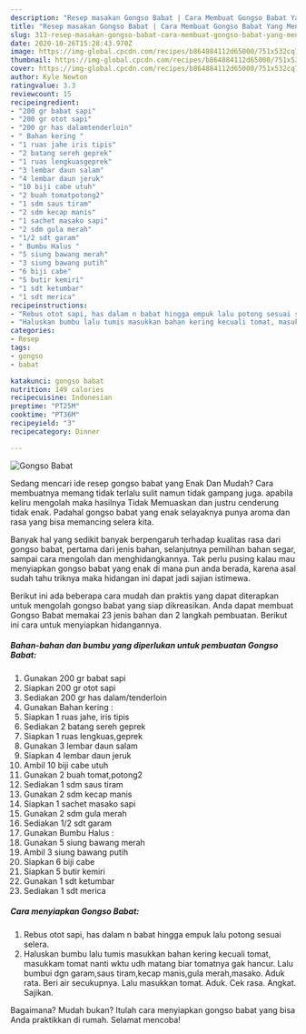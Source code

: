 ```yaml
---
description: "Resep masakan Gongso Babat | Cara Membuat Gongso Babat Yang Menggugah Selera"
title: "Resep masakan Gongso Babat | Cara Membuat Gongso Babat Yang Menggugah Selera"
slug: 313-resep-masakan-gongso-babat-cara-membuat-gongso-babat-yang-menggugah-selera
date: 2020-10-26T15:28:43.970Z
image: https://img-global.cpcdn.com/recipes/b864884112d65000/751x532cq70/gongso-babat-foto-resep-utama.jpg
thumbnail: https://img-global.cpcdn.com/recipes/b864884112d65000/751x532cq70/gongso-babat-foto-resep-utama.jpg
cover: https://img-global.cpcdn.com/recipes/b864884112d65000/751x532cq70/gongso-babat-foto-resep-utama.jpg
author: Kyle Newton
ratingvalue: 3.3
reviewcount: 15
recipeingredient:
- "200 gr babat sapi"
- "200 gr otot sapi"
- "200 gr has dalamtenderloin"
- " Bahan kering "
- "1 ruas jahe iris tipis"
- "2 batang sereh geprek"
- "1 ruas lengkuasgeprek"
- "3 lembar daun salam"
- "4 lembar daun jeruk"
- "10 biji cabe utuh"
- "2 buah tomatpotong2"
- "1 sdm saus tiram"
- "2 sdm kecap manis"
- "1 sachet masako sapi"
- "2 sdm gula merah"
- "1/2 sdt garam"
- " Bumbu Halus "
- "5 siung bawang merah"
- "3 siung bawang putih"
- "6 biji cabe"
- "5 butir kemiri"
- "1 sdt ketumbar"
- "1 sdt merica"
recipeinstructions:
- "Rebus otot sapi, has dalam n babat hingga empuk lalu potong sesuai selera."
- "Haluskan bumbu lalu tumis masukkan bahan kering kecuali tomat, masukkam tomat nanti wktu udh matang biar tomatnya gak hancur. Lalu bumbui dgn garam,saus tiram,kecap manis,gula merah,masako. Aduk rata. Beri air secukupnya. Lalu masukkan tomat. Aduk. Cek rasa. Angkat. Sajikan."
categories:
- Resep
tags:
- gongso
- babat

katakunci: gongso babat 
nutrition: 149 calories
recipecuisine: Indonesian
preptime: "PT25M"
cooktime: "PT36M"
recipeyield: "3"
recipecategory: Dinner

---
```



![Gongso Babat](https://img-global.cpcdn.com/recipes/b864884112d65000/751x532cq70/gongso-babat-foto-resep-utama.jpg)

Sedang mencari ide resep gongso babat yang Enak Dan Mudah? Cara membuatnya memang tidak terlalu sulit namun tidak gampang juga. apabila keliru mengolah maka hasilnya Tidak Memuaskan dan justru cenderung tidak enak. Padahal gongso babat yang enak selayaknya punya aroma dan rasa yang bisa memancing selera kita.

Banyak hal yang sedikit banyak berpengaruh terhadap kualitas rasa dari gongso babat, pertama dari jenis bahan, selanjutnya pemilihan bahan segar, sampai cara mengolah dan menghidangkannya. Tak perlu pusing kalau mau menyiapkan gongso babat yang enak di mana pun anda berada, karena asal sudah tahu triknya maka hidangan ini dapat jadi sajian istimewa.




Berikut ini ada beberapa cara mudah dan praktis yang dapat diterapkan untuk mengolah gongso babat yang siap dikreasikan. Anda dapat membuat Gongso Babat memakai 23 jenis bahan dan 2 langkah pembuatan. Berikut ini cara untuk menyiapkan hidangannya.

<!--inarticleads1-->

##### Bahan-bahan dan bumbu yang diperlukan untuk pembuatan Gongso Babat:

1. Gunakan 200 gr babat sapi
1. Siapkan 200 gr otot sapi
1. Sediakan 200 gr has dalam/tenderloin
1. Gunakan  Bahan kering :
1. Siapkan 1 ruas jahe, iris tipis
1. Sediakan 2 batang sereh geprek
1. Siapkan 1 ruas lengkuas,geprek
1. Gunakan 3 lembar daun salam
1. Siapkan 4 lembar daun jeruk
1. Ambil 10 biji cabe utuh
1. Gunakan 2 buah tomat,potong2
1. Sediakan 1 sdm saus tiram
1. Gunakan 2 sdm kecap manis
1. Siapkan 1 sachet masako sapi
1. Gunakan 2 sdm gula merah
1. Sediakan 1/2 sdt garam
1. Gunakan  Bumbu Halus :
1. Gunakan 5 siung bawang merah
1. Ambil 3 siung bawang putih
1. Siapkan 6 biji cabe
1. Siapkan 5 butir kemiri
1. Gunakan 1 sdt ketumbar
1. Sediakan 1 sdt merica




<!--inarticleads2-->

##### Cara menyiapkan Gongso Babat:

1. Rebus otot sapi, has dalam n babat hingga empuk lalu potong sesuai selera.
1. Haluskan bumbu lalu tumis masukkan bahan kering kecuali tomat, masukkam tomat nanti wktu udh matang biar tomatnya gak hancur. Lalu bumbui dgn garam,saus tiram,kecap manis,gula merah,masako. Aduk rata. Beri air secukupnya. Lalu masukkan tomat. Aduk. Cek rasa. Angkat. Sajikan.




Bagaimana? Mudah bukan? Itulah cara menyiapkan gongso babat yang bisa Anda praktikkan di rumah. Selamat mencoba!
